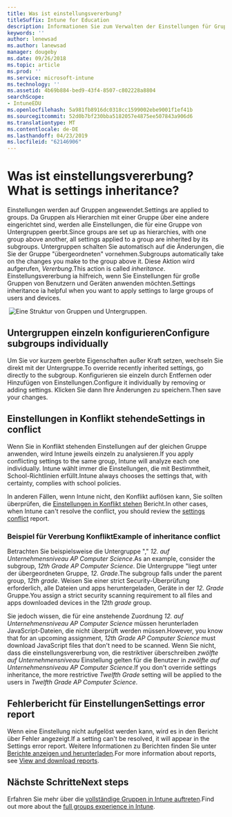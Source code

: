 ```yaml
---
title: Was ist einstellungsvererbung?
titleSuffix: Intune for Education
description: Informationen Sie zum Verwalten der Einstellungen für Gruppen von Geräten mit Intune for Education.
keywords: ''
author: lenewsad
ms.author: lanewsad
manager: dougeby
ms.date: 09/26/2018
ms.topic: article
ms.prod: ''
ms.service: microsoft-intune
ms.technology: ''
ms.assetid: 4b69b884-bed9-43f4-8507-c802228a8804
searchScope:
- IntuneEDU
ms.openlocfilehash: 5a981fb8916dc0318cc1599002ebe9001f1ef41b
ms.sourcegitcommit: 52d0b7bf230bba5182057e4875ee507843a906d6
ms.translationtype: MT
ms.contentlocale: de-DE
ms.lasthandoff: 04/23/2019
ms.locfileid: "62146906"
---
```

# <a name="what-is-settings-inheritance"></a><span data-ttu-id="520ff-103">Was ist einstellungsvererbung?</span><span class="sxs-lookup"><span data-stu-id="520ff-103">What is settings inheritance?</span></span>

<span data-ttu-id="520ff-104">Einstellungen werden auf Gruppen angewendet.</span><span class="sxs-lookup"><span data-stu-id="520ff-104">Settings are applied to groups.</span></span> <span data-ttu-id="520ff-105">Da Gruppen als Hierarchien mit einer Gruppe über eine andere eingerichtet sind, werden alle Einstellungen, die für eine Gruppe von Untergruppen geerbt.</span><span class="sxs-lookup"><span data-stu-id="520ff-105">Since groups are set up as hierarchies, with one group above another, all settings applied to a group are inherited by its subgroups.</span></span> <span data-ttu-id="520ff-106">Untergruppen schalten Sie automatisch auf die Änderungen, die Sie der Gruppe "übergeordneten" vornehmen.</span><span class="sxs-lookup"><span data-stu-id="520ff-106">Subgroups automatically take on the changes you make to the group above it.</span></span> <span data-ttu-id="520ff-107">Diese Aktion wird aufgerufen, _Vererbung_.</span><span class="sxs-lookup"><span data-stu-id="520ff-107">This action is called _inheritance_.</span></span> <span data-ttu-id="520ff-108">Einstellungsvererbung ia hilfreich, wenn Sie Einstellungen für große Gruppen von Benutzern und Geräten anwenden möchten.</span><span class="sxs-lookup"><span data-stu-id="520ff-108">Settings inheritance ia helpful when you want to apply settings to large groups of users and devices.</span></span>  


  ![Eine Struktur von Gruppen und Untergruppen.](./media/groups-002-inheritance.png)  


## <a name="configure-subgroups-individually"></a><span data-ttu-id="520ff-110">Untergruppen einzeln konfigurieren</span><span class="sxs-lookup"><span data-stu-id="520ff-110">Configure subgroups individually</span></span>  

<span data-ttu-id="520ff-111">Um Sie vor kurzem geerbte Eigenschaften außer Kraft setzen, wechseln Sie direkt mit der Untergruppe.</span><span class="sxs-lookup"><span data-stu-id="520ff-111">To override recently inherited settings, go directly to the subgroup.</span></span> <span data-ttu-id="520ff-112">Konfigurieren sie einzeln durch Entfernen oder Hinzufügen von Einstellungen.</span><span class="sxs-lookup"><span data-stu-id="520ff-112">Configure it individually by removing or adding settings.</span></span> <span data-ttu-id="520ff-113">Klicken Sie dann Ihre Änderungen zu speichern.</span><span class="sxs-lookup"><span data-stu-id="520ff-113">Then save your changes.</span></span>

## <a name="settings-in-conflict"></a><span data-ttu-id="520ff-114">Einstellungen in Konflikt stehende</span><span class="sxs-lookup"><span data-stu-id="520ff-114">Settings in conflict</span></span>  

<span data-ttu-id="520ff-115">Wenn Sie in Konflikt stehenden Einstellungen auf der gleichen Gruppe anwenden, wird Intune jeweils einzeln zu analysieren.</span><span class="sxs-lookup"><span data-stu-id="520ff-115">If you apply conflicting settings to the same group, Intune will analyze each one individually.</span></span> <span data-ttu-id="520ff-116">Intune wählt immer die Einstellungen, die mit Bestimmtheit, School-Richtlinien erfüllt.</span><span class="sxs-lookup"><span data-stu-id="520ff-116">Intune always chooses the settings that, with certainty, complies with school policies.</span></span>

<span data-ttu-id="520ff-117">In anderen Fällen, wenn Intune nicht, den Konflikt auflösen kann, Sie sollten überprüfen, die [Einstellungen in Konflikt stehen](what-are-reports.md) Bericht.</span><span class="sxs-lookup"><span data-stu-id="520ff-117">In other cases, when Intune can't resolve the conflict, you should review the [settings conflict](what-are-reports.md) report.</span></span>

### <a name="example-of-inheritance-conflict"></a><span data-ttu-id="520ff-118">Beispiel für Vererbung Konflikt</span><span class="sxs-lookup"><span data-stu-id="520ff-118">Example of inheritance conflict</span></span>  

<span data-ttu-id="520ff-119">Betrachten Sie beispielsweise die Untergruppe "," *12. auf Unternehmensniveau AP Computer Science*.</span><span class="sxs-lookup"><span data-stu-id="520ff-119">As an example, consider the subgroup, *12th Grade AP Computer Science*.</span></span> <span data-ttu-id="520ff-120">Die Untergruppe "liegt unter der übergeordneten Gruppe, *12. Grade*.</span><span class="sxs-lookup"><span data-stu-id="520ff-120">The subgroup falls under the parent group, *12th grade*.</span></span> <span data-ttu-id="520ff-121">Weisen Sie einer strict Security-Überprüfung erforderlich, alle Dateien und apps heruntergeladen, Geräte in der *12. Grade* Gruppe.</span><span class="sxs-lookup"><span data-stu-id="520ff-121">You assign a strict security scanning requirement to all files and apps downloaded devices in the *12th grade* group.</span></span>

<span data-ttu-id="520ff-122">Sie jedoch wissen, die für eine anstehende Zuordnung *12. auf Unternehmensniveau AP Computer Science* müssen herunterladen JavaScript-Dateien, die nicht überprüft werden müssen.</span><span class="sxs-lookup"><span data-stu-id="520ff-122">However, you know that for an upcoming assignment, *12th Grade AP Computer Science* must download JavaScript files that don't need to be scanned.</span></span> <span data-ttu-id="520ff-123">Wenn Sie nicht, dass die einstellungsvererbung von, die restriktiver überschreiben *zwölfte auf Unternehmensniveau* Einstellung gelten für die Benutzer in *zwölfte auf Unternehmensniveau AP Computer Science*.</span><span class="sxs-lookup"><span data-stu-id="520ff-123">If you don't override settings inheritance, the more restrictive *Twelfth Grade* setting will be applied to the users in *Twelfth Grade AP Computer Science*.</span></span>

## <a name="settings-error-report"></a><span data-ttu-id="520ff-124">Fehlerbericht für Einstellungen</span><span class="sxs-lookup"><span data-stu-id="520ff-124">Settings error report</span></span>

<span data-ttu-id="520ff-125">Wenn eine Einstellung nicht aufgelöst werden kann, wird es in den Bericht über Fehler angezeigt.</span><span class="sxs-lookup"><span data-stu-id="520ff-125">If a setting can't be resolved, it will appear in the Settings error report.</span></span> <span data-ttu-id="520ff-126">Weitere Informationen zu Berichten finden Sie unter [Berichte anzeigen und herunterladen](what-are-reports.md).</span><span class="sxs-lookup"><span data-stu-id="520ff-126">For more information about reports, see [View and download reports](what-are-reports.md).</span></span>  

## <a name="next-steps"></a><span data-ttu-id="520ff-127">Nächste Schritte</span><span class="sxs-lookup"><span data-stu-id="520ff-127">Next steps</span></span>  
<span data-ttu-id="520ff-128">Erfahren Sie mehr über die [vollständige Gruppen in Intune auftreten](https://docs.microsoft.com/intune/deploy-use/use-groups-to-manage-users-and-devices-with-microsoft-intune).</span><span class="sxs-lookup"><span data-stu-id="520ff-128">Find out more about the [full groups experience in Intune](https://docs.microsoft.com/intune/deploy-use/use-groups-to-manage-users-and-devices-with-microsoft-intune).</span></span>
